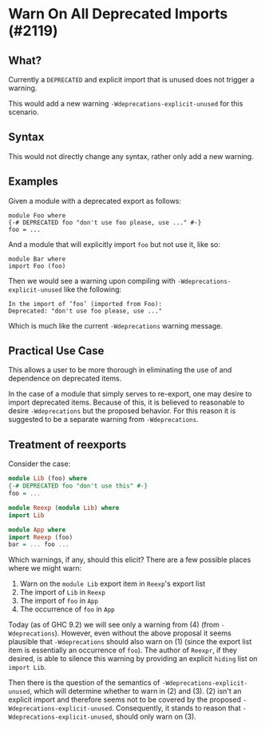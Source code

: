 # Warn On All Deprecated Imports (#2119)

## What?

Currently a `DEPRECATED` and explicit import that is unused does not trigger a warning.

This would add a new warning `-Wdeprecations-explicit-unused` for this scenario.

## Syntax

This would not directly change any syntax, rather only add a new warning.

## Examples

Given a module with a deprecated export as follows:
```
module Foo where
{-# DEPRECATED foo "don't use foo please, use ..." #-}
foo = ...
```

And a module that will explicitly import `foo` but not use it, like so:
```
module Bar where
import Foo (foo)
```

Then we would see a warning upon compiling with `-Wdeprecations-explicit-unused` like the following:

```
In the import of ‘foo’ (imported from Foo):
Deprecated: "don't use foo please, use ..."
```
Which is much like the current `-Wdeprecations` warning message.

## Practical Use Case

This allows a user to be more thorough in eliminating the use of and dependence on deprecated items.

In the case of a module that simply serves to re-export, one may desire to import deprecated items. Because of this, it is believed to reasonable to desire `-Wdeprecations` but the proposed behavior. For this reason it is suggested to be a separate warning from `-Wdeprecations`.


## Treatment of reexports

Consider the case:
```haskell
module Lib (foo) where
{-# DEPRECATED foo "don't use this" #-}
foo = ...

module Reexp (module Lib) where
import Lib

module App where
import Reexp (foo)
bar = ... foo ...
```

Which warnings, if any, should this elicit? There are a few possible places where we might warn:

1. Warn on the `module Lib` export item in `Reexp`'s export list
2. The import of `Lib` in `Reexp`
3. The import of `foo` in `App`
4. The occurrence of `foo` in `App`

Today (as of GHC 9.2) we will see only a warning from (4) (from `-Wdeprecations`). However, even without the above proposal it seems plausible that `-Wdeprecations` should also warn on (1) (since the export list item is essentially an occurrence of `foo`). The author of `Reexpr`, if they desired, is able to silence this warning by providing an explicit `hiding` list on `import Lib`.

Then there is the question of the semantics of `-Wdeprecations-explicit-unused`, which will determine whether to warn in (2) and (3). (2) isn't an explicit import and therefore seems not to be covered by the proposed `-Wdeprecations-explicit-unused`. Consequently, it stands to reason that `-Wdeprecations-explicit-unused`, should only warn on (3).